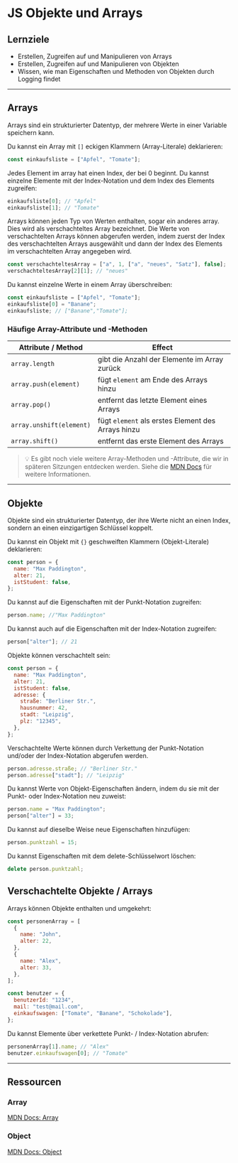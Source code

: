 # JS Objekte und Arrays

## Lernziele

- Erstellen, Zugreifen auf und Manipulieren von Arrays
- Erstellen, Zugreifen auf und Manipulieren von Objekten
- Wissen, wie man Eigenschaften und Methoden von Objekten durch Logging findet

---

## Arrays

Arrays sind ein strukturierter Datentyp, der mehrere Werte in einer Variable speichern kann.

Du kannst ein Array mit `[]` eckigen Klammern (Array-Literale) deklarieren:

```js
const einkaufsliste = ["Apfel", "Tomate"];
```

Jedes Element im array hat einen Index, der bei 0 beginnt. Du kannst einzelne Elemente mit der
Index-Notation und dem Index des Elements zugreifen:

```js
einkaufsliste[0]; // "Apfel"
einkaufsliste[1]; // "Tomate"
```

Arrays können jeden Typ von Werten enthalten, sogar ein anderes array. Dies wird als verschachteltes Array bezeichnet. Die Werte von verschachtelten Arrays können abgerufen werden, indem zuerst der Index des verschachtelten Arrays ausgewählt und dann der Index des Elements im verschachtelten Array angegeben wird.

```js
const verschachteltesArray = ["a", 1, ["a", "neues", "Satz"], false];
verschachteltesArray[2][1]; // "neues"
```

Du kannst einzelne Werte in einem Array überschreiben:

```js
const einkaufsliste = ["Apfel", "Tomate"];
einkaufsliste[0] = "Banane";
einkaufsliste; // ["Banane","Tomate"];
```

### Häufige Array-Attribute und -Methoden

| Attribute / Method       | Effect                                             |
| ------------------------ | -------------------------------------------------- |
| `array.length`           | gibt die Anzahl der Elemente im Array zurück       |
| `array.push(element)`    | fügt `element` am Ende des Arrays hinzu            |
| `array.pop()`            | entfernt das letzte Element eines Arrays           |
| `array.unshift(element)` | fügt `element` als erstes Element des Arrays hinzu |
| `array.shift()`          | entfernt das erste Element des Arrays              |

> 💡 Es gibt noch viele weitere Array-Methoden und -Attribute, die wir in späteren Sitzungen entdecken werden. Siehe die
> [MDN Docs](https://developer.mozilla.org/en-US/docs/Web/JavaScript/Reference/Global_Objects/Array#instance_methods) für weitere Informationen.

---

## Objekte

Objekte sind ein strukturierter Datentyp, der ihre Werte nicht an einen Index, sondern an einen einzigartigen Schlüssel koppelt.

Du kannst ein Objekt mit `{}` geschweiften Klammern (Objekt-Literale) deklarieren:

```js
const person = {
  name: "Max Paddington",
  alter: 21,
  istStudent: false,
};
```

Du kannst auf die Eigenschaften mit der Punkt-Notation zugreifen:

```js
person.name; //"Max Paddington"
```

Du kannst auch auf die Eigenschaften mit der Index-Notation zugreifen:

```js
person["alter"]; // 21
```

Objekte können verschachtelt sein:

```js
const person = {
  name: "Max Paddington",
  alter: 21,
  istStudent: false,
  adresse: {
    straße: "Berliner Str.",
    hausnummer: 42,
    stadt: "Leipzig",
    plz: "12345",
  },
};
```

Verschachtelte Werte können durch Verkettung der Punkt-Notation und/oder der Index-Notation abgerufen werden.

```js
person.adresse.straße; // "Berliner Str."
person.adresse["stadt"]; // "Leipzig"
```

Du kannst Werte von Objekt-Eigenschaften ändern, indem du sie mit der Punkt- oder Index-Notation neu zuweist:

```js
person.name = "Max Paddington";
person["alter"] = 33;
```

Du kannst auf dieselbe Weise neue Eigenschaften hinzufügen:

```js
person.punktzahl = 15;
```

Du kannst Eigenschaften mit dem delete-Schlüsselwort löschen:

```js
delete person.punktzahl;
```

## Verschachtelte Objekte / Arrays

Arrays können Objekte enthalten und umgekehrt:

```js
const personenArray = [
  {
    name: "John",
    alter: 22,
  },
  {
    name: "Alex",
    alter: 33,
  },
];
```

```js
const benutzer = {
  benutzerId: "1234",
  mail: "test@mail.com",
  einkaufswagen: ["Tomate", "Banane", "Schokolade"],
};
```

Du kannst Elemente über verkettete Punkt- / Index-Notation abrufen:

```js
personenArray[1].name; // "Alex"
benutzer.einkaufswagen[0]; // "Tomate"
```

---

## Ressourcen

### Array

[MDN Docs: Array](https://developer.mozilla.org/en-US/docs/Web/JavaScript/Reference/Global_Objects/Array)

### Object

[MDN Docs: Object](https://developer.mozilla.org/en-US/docs/Web/JavaScript/Reference/Global_Objects/Object)
